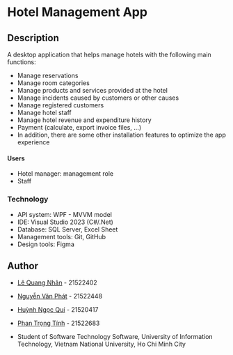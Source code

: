 # Hotel Management App

## Description
A desktop application that helps manage hotels with the following main functions:
* Manage reservations
* Manage room categories
* Manage products and services provided at the hotel
* Manage incidents caused by customers or other causes
* Manage registered customers
* Manage hotel staff
* Manage hotel revenue and expenditure history
* Payment (calculate, export invoice files, ...)
* In addition, there are some other installation features to optimize the app experience

#### Users

* Hotel manager: management role
* Staff

### Technology

* API system: WPF - MVVM model
* IDE: Visual Studio 2023 (C#/.Net)
* Database: SQL Server, Excel Sheet
* Management tools: Git, GitHub
* Design tools: Figma

## Author

* [Lê Quang Nhân](https://www.facebook.com/profile.php?id=100040989546712) - 21522402

* [Nguyễn Văn Phát](https://www.facebook.com/profile.php?id=100009796787588) - 21522448

* [Huỳnh Ngọc Quí](https://www.facebook.com/quichua333) - 21520417

* [Phan Trọng Tính](https://www.facebook.com/profile.php?id=100073316952962) - 21522683

* Student of Software Technology Software, University of Information Technology, Vietnam National University, Ho Chi Minh City
